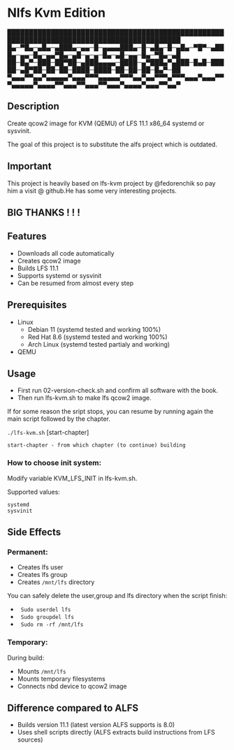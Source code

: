 # Nlfs Kvm Edition




██████████████████████████████████████████████████████████████████████████████████████████
█▄─▀█▄─▄█▄─▄███▄─▄▄─█─▄▄▄▄███▄─█─▄█▄─█─▄█▄─▀█▀─▄███▄─▄▄─█▄─▄▄▀█▄─▄█─▄─▄─█▄─▄█─▄▄─█▄─▀█▄─▄█
██─█▄▀─███─██▀██─▄███▄▄▄▄─████─▄▀███▄▀▄███─█▄█─█████─▄█▀██─██─██─████─████─██─██─██─█▄▀─██
▀▄▄▄▀▀▄▄▀▄▄▄▄▄▀▄▄▄▀▀▀▄▄▄▄▄▀▀▀▄▄▀▄▄▀▀▀▄▀▀▀▄▄▄▀▄▄▄▀▀▀▄▄▄▄▄▀▄▄▄▄▀▀▄▄▄▀▀▄▄▄▀▀▄▄▄▀▄▄▄▄▀▄▄▄▀▀▄▄▀


## Description

Create qcow2 image for KVM (QEMU) of LFS 11.1 x86_64 systemd or sysvinit.

The goal of this project is to substitute the alfs project which is outdated.


## Important

This project is heavily based on lfs-kvm project by @fedorenchik so pay him a visit @ github.He has some very interesting projects.

## **BIG THANKS** ! ! !

## Features

* Downloads all code automatically
* Creates qcow2 image
* Builds LFS 11.1
* Supports systemd or sysvinit
* Can be resumed from almost every step

## Prerequisites

* Linux
    - Debian 11 (systemd tested and working 100%)
    - Red Hat 8.6 (systemd tested and working 100%)
    - Arch Linux (systemd tested partialy and working)
* QEMU

## Usage

* First run 02-version-check.sh and confirm all software with the book.
* Then run lfs-kvm.sh to make lfs qcow2 image.


If for some reason the sript stops, you can resume by running again the main script followed by the chapter.

`./lfs-kvm.sh` [start-chapter]
```
start-chapter - from which chapter (to continue) building
```
### How to choose init system:

Modify variable KVM_LFS_INIT in lfs-kvm.sh.

Supported values:
```
systemd
sysvinit
```

## Side Effects

### Permanent:

* Creates lfs user
* Creates lfs group
* Creates `/mnt/lfs` directory

You can safely delete the user,group and lfs directory when the script finish:

 - ` Sudo userdel lfs`
 - ` Sudo groupdel lfs`
 - ` Sudo rm -rf /mnt/lfs`

### Temporary:

During build:

* Mounts `/mnt/lfs`
* Mounts temporary filesystems
* Connects nbd device to qcow2 image

## Difference compared to ALFS

* Builds version 11.1 (latest version ALFS supports is 8.0)
* Uses shell scripts directly (ALFS extracts build instructions from LFS
    sources)


